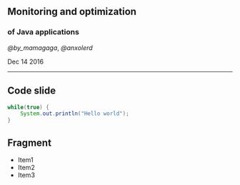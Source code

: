 ## Monitoring and optimization
### of Java applications

_@by_mamagaga_, _@anxolerd_

Dec 14 2016

-----

## Code slide

```java
while(true) {
    System.out.println("Hello world");
}
```

>>>>>

## Fragment

<ul>
  <li class="fragment">Item1</li>
  <li class="fragment">Item2</li>
  <li class="fragment">Item3</li>
</li>
